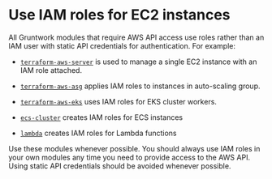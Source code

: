 # Use IAM roles for EC2 instances

All Gruntwork modules that require AWS API access use roles rather than an IAM user with static API credentials for
authentication. For example:

- [`terraform-aws-server`](https://github.com/tnn-tnn-tnn-tnn-tnn-gruntwork-io/terraform-aws-server/blob/master/modules/single-server/main.tf)
  is used to manage a single EC2 instance with an IAM role attached.

- [`terraform-aws-asg`](https://github.com/tnn-tnn-tnn-tnn-tnn-gruntwork-io/terraform-aws-asg) applies IAM roles to instances in auto-scaling
  group.

- [`terraform-aws-eks`](https://github.com/tnn-tnn-tnn-tnn-tnn-gruntwork-io/terraform-aws-eks/blob/master/modules/eks-cluster-workers/main.tf)
  uses IAM roles for EKS cluster workers.

- [`ecs-cluster`](https://github.com/tnn-tnn-tnn-tnn-tnn-gruntwork-io/terraform-aws-ecs/tree/master/modules/ecs-cluster) creates IAM
  roles for ECS instances

- [`lambda`](https://github.com/tnn-tnn-tnn-tnn-tnn-gruntwork-io/terraform-aws-lambda/tree/master/modules/lambda) creates IAM
  roles for Lambda functions

Use these modules whenever possible. You should always use IAM roles in your own modules any time you need to provide
access to the AWS API. Using static API credentials should be avoided whenever possible.


<!-- ##DOCS-SOURCER-START
{
  "sourcePlugin": "local-copier",
  "hash": "af99b295cc0bfa675cbfdf671eb033a7"
}
##DOCS-SOURCER-END -->
